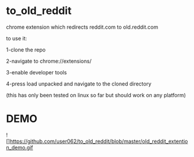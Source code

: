 # to_old_reddit
chrome extension which redirects reddit.com to old.reddit.com

to use it:

1-clone the repo

2-navigate to chrome://extensions/

3-enable developer tools

4-press load unpacked and navigate to the cloned directory

(this has only been tested on linux so far but should work on any platform)

# DEMO
![]https://github.com/user062/to_old_reddit/blob/master/old_reddit_extention_demo.gif
